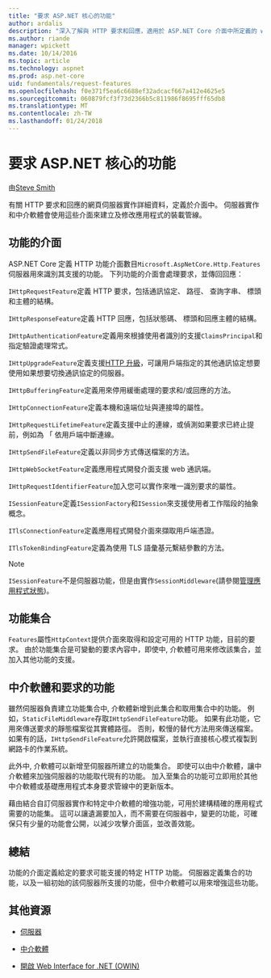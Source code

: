 ```yaml
---
title: "要求 ASP.NET 核心的功能"
author: ardalis
description: "深入了解與 HTTP 要求和回應，適用於 ASP.NET Core 介面中所定義的 web 伺服器實作詳細資料。"
ms.author: riande
manager: wpickett
ms.date: 10/14/2016
ms.topic: article
ms.technology: aspnet
ms.prod: asp.net-core
uid: fundamentals/request-features
ms.openlocfilehash: f0e371f5ea6c6688ef32adcacf667a412e4625e5
ms.sourcegitcommit: 060879fcf3f73d2366b5c811986f8695fff65db8
ms.translationtype: MT
ms.contentlocale: zh-TW
ms.lasthandoff: 01/24/2018
---
```

# <a name="request-features-in-aspnet-core"></a>要求 ASP.NET 核心的功能

由[Steve Smith](https://ardalis.com/)

有關 HTTP 要求和回應的網頁伺服器實作詳細資料，定義於介面中。 伺服器實作和中介軟體會使用這些介面來建立及修改應用程式的裝載管線。

## <a name="feature-interfaces"></a>功能的介面

ASP.NET Core 定義 HTTP 功能介面數目`Microsoft.AspNetCore.Http.Features`伺服器用來識別其支援的功能。 下列功能的介面會處理要求，並傳回回應：

`IHttpRequestFeature`定義 HTTP 要求，包括通訊協定、 路徑、 查詢字串、 標頭和主體的結構。

`IHttpResponseFeature`定義 HTTP 回應，包括狀態碼、 標頭和回應主體的結構。

`IHttpAuthenticationFeature`定義用來根據使用者識別的支援`ClaimsPrincipal`和指定驗證處理常式。

`IHttpUpgradeFeature`定義支援[HTTP 升級](https://tools.ietf.org/html/rfc2616.html#section-14.42)，可讓用戶端指定的其他通訊協定想要使用如果想要切換通訊協定的伺服器。

`IHttpBufferingFeature`定義用來停用緩衝處理的要求和/或回應的方法。

`IHttpConnectionFeature`定義本機和遠端位址與連接埠的屬性。

`IHttpRequestLifetimeFeature`定義支援中止的連線，或偵測如果要求已終止提前，例如為 「 依用戶端中斷連線。

`IHttpSendFileFeature`定義以非同步方式傳送檔案的方法。

`IHttpWebSocketFeature`定義應用程式開發介面支援 web 通訊端。

`IHttpRequestIdentifierFeature`加入您可以實作來唯一識別要求的屬性。

`ISessionFeature`定義`ISessionFactory`和`ISession`來支援使用者工作階段的抽象概念。

`ITlsConnectionFeature`定義應用程式開發介面來擷取用戶端憑證。

`ITlsTokenBindingFeature`定義為使用 TLS 語彙基元繫結參數的方法。

> [!NOTE]
> `ISessionFeature`不是伺服器功能，但是由實作`SessionMiddleware`(請參閱[管理應用程式狀態](app-state.md))。

## <a name="feature-collections"></a>功能集合

`Features`屬性`HttpContext`提供介面來取得和設定可用的 HTTP 功能，目前的要求。 由於功能集合是可變動的要求內容中，即使中, 介軟體可用來修改該集合，並加入其他功能的支援。

## <a name="middleware-and-request-features"></a>中介軟體和要求的功能

雖然伺服器負責建立功能集合中, 介軟體新增到此集合和取用集合中的功能。 例如，`StaticFileMiddleware`存取`IHttpSendFileFeature`功能。 如果有此功能，它用來傳送要求的靜態檔案從其實體路徑。 否則，較慢的替代方法用來傳送檔案。 如果有的話，`IHttpSendFileFeature`允許開啟檔案，並執行直接核心模式複製到網路卡的作業系統。

此外中, 介軟體可以新增至伺服器所建立的功能集合。 即使可以由中介軟體，讓中介軟體來加強伺服器的功能取代現有的功能。 加入至集合的功能可立即用於其他中介軟體或基礎應用程式本身要求管線中的更新版本。

藉由結合自訂伺服器實作和特定中介軟體的增強功能，可用於建構精確的應用程式需要的功能集。 這可以讓遺漏要加入，而不需要在伺服器中，變更的功能，可確保只有少量的功能會公開，以減少攻擊介面區，並改善效能。

## <a name="summary"></a>總結

功能的介面定義給定的要求可能支援的特定 HTTP 功能。 伺服器定義集合的功能，以及一組初始的該伺服器所支援的功能，但中介軟體可以用來增強這些功能。

## <a name="additional-resources"></a>其他資源

* [伺服器](servers/index.md)

* [中介軟體](middleware.md)

* [開啟 Web Interface for .NET (OWIN)](owin.md)
